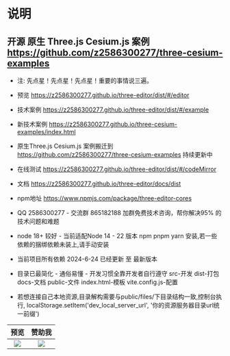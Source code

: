 # 说明

## 开源 原生 Three.js Cesium.js 案例 https://github.com/z2586300277/three-cesium-examples

- 注: 先点星！先点星！先点星！重要的事情说三遍。

- 预览 https://z2586300277.github.io/three-editor/dist/#/editor

- 技术案例 https://z2586300277.github.io/three-editor/dist/#/example

- 新技术案例 https://z2586300277.github.io/three-cesium-examples/index.html

- 原生Three.js Cesium.js 案例搬迁到 https://github.com/z2586300277/three-cesium-examples 持续更新中

- 在线测试 https://z2586300277.github.io/three-editor/dist/#/codeMirror

- 文档 https://z2586300277.github.io/three-editor/docs/dist

- npm地址 https://www.npmjs.com/package/three-editor-cores
 
- QQ 2586300277 - 交流群 865182188 加群免费技术咨询，帮你解决95% 的技术问题和难题

- node 18+ 较好 - 当前适配Node 14 - 22 版本 npm pnpm yarn 安装,若一些依赖的捆绑依赖未装上,请手动安装

- 当前项目所有依赖 2024-6-24 已经更新 至 最新版本

- 目录已最简化 - 通俗易懂 - 开发习惯全靠开发者自行遵守  src-开发 dist-打包 docs-文档 public-文件 index.html-模板 vite.config.js-配置

- 若想连接自己本地资源,目录解构需要与public/files/下目录结构一致,控制台执行, localStorage.setItem('dev_local_server_url', '你的资源服务器目录url统一前缀')


预览             |  赞助我
:-------------------------:|:-------------------------:
[![](https://z2586300277.github.io/three-editor/dist/home.png)](https://z2586300277.github.io/three-editor/dist)  |  ![](https://z2586300277.github.io/three-editor/dist/wx_pay.jpg)


